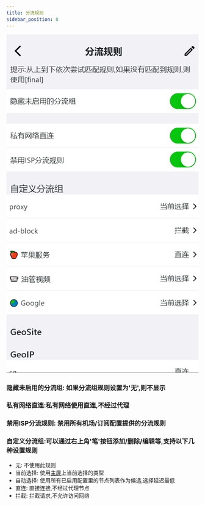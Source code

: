 ```yaml
---
title: 分流规则
sidebar_position: 8
---
```

![](./img/diversion-rule.png#center)


### 隐藏未启用的分流组: 如果分流组规则设置为'无',则不显示

### 私有网络直连:私有网络使用直连,不经过代理

### 禁用ISP分流规则: 禁用所有机场/订阅配置提供的分流规则


### 自定义分流组:可以通过右上角'笔'按钮添加/删除/编辑等,支持以下几种设置规则
- 无: 不使用此规则
- 当前选择: 使用[主屏](../app-manual/home.md)上当前选择的类型
- 自动选择: 使用所有已启用配置里的节点列表作为候选,选择延迟最低
- 直连: 直接连接,不经过代理节点
- 拦截: 拦截请求,不允许访问网络